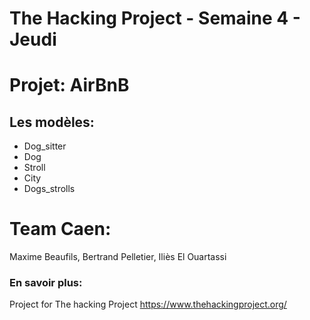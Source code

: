 # The Hacking Project - Semaine 4 - Jeudi

# Projet: AirBnB

## Les modèles:

* Dog_sitter
* Dog
* Stroll
* City
* Dogs_strolls

# Team Caen:

Maxime Beaufils, Bertrand Pelletier, Iliès El Ouartassi

### En savoir plus:

Project for The hacking Project
https://www.thehackingproject.org/
